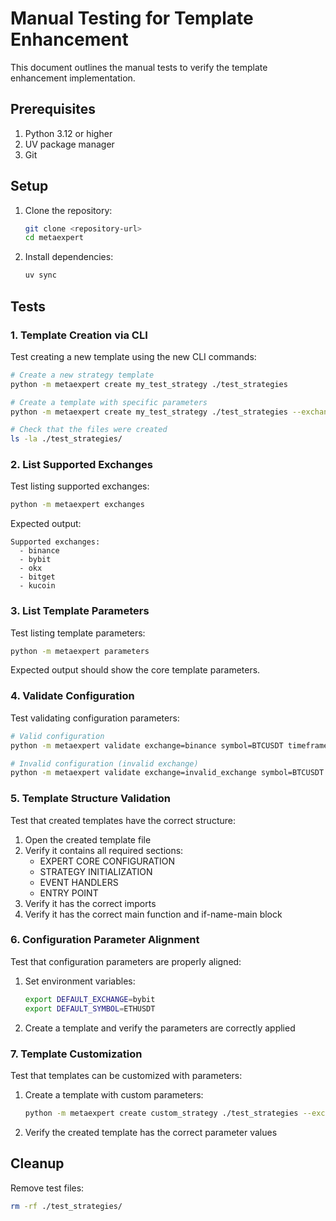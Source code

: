 # Manual Testing for Template Enhancement

This document outlines the manual tests to verify the template enhancement implementation.

## Prerequisites

1. Python 3.12 or higher
2. UV package manager
3. Git

## Setup

1. Clone the repository:
   ```bash
   git clone <repository-url>
   cd metaexpert
   ```

2. Install dependencies:
   ```bash
   uv sync
   ```

## Tests

### 1. Template Creation via CLI

Test creating a new template using the new CLI commands:

```bash
# Create a new strategy template
python -m metaexpert create my_test_strategy ./test_strategies

# Create a template with specific parameters
python -m metaexpert create my_test_strategy ./test_strategies --exchange binance --symbol BTCUSDT --timeframe 1h

# Check that the files were created
ls -la ./test_strategies/
```

### 2. List Supported Exchanges

Test listing supported exchanges:

```bash
python -m metaexpert exchanges
```

Expected output:
```
Supported exchanges:
  - binance
  - bybit
  - okx
  - bitget
  - kucoin
```

### 3. List Template Parameters

Test listing template parameters:

```bash
python -m metaexpert parameters
```

Expected output should show the core template parameters.

### 4. Validate Configuration

Test validating configuration parameters:

```bash
# Valid configuration
python -m metaexpert validate exchange=binance symbol=BTCUSDT timeframe=1h

# Invalid configuration (invalid exchange)
python -m metaexpert validate exchange=invalid_exchange symbol=BTCUSDT timeframe=1h
```

### 5. Template Structure Validation

Test that created templates have the correct structure:

1. Open the created template file
2. Verify it contains all required sections:
   - EXPERT CORE CONFIGURATION
   - STRATEGY INITIALIZATION
   - EVENT HANDLERS
   - ENTRY POINT
3. Verify it has the correct imports
4. Verify it has the correct main function and if-name-main block

### 6. Configuration Parameter Alignment

Test that configuration parameters are properly aligned:

1. Set environment variables:
   ```bash
   export DEFAULT_EXCHANGE=bybit
   export DEFAULT_SYMBOL=ETHUSDT
   ```

2. Create a template and verify the parameters are correctly applied

### 7. Template Customization

Test that templates can be customized with parameters:

1. Create a template with custom parameters:
   ```bash
   python -m metaexpert create custom_strategy ./test_strategies --exchange okx --symbol SOLUSDT --timeframe 5m
   ```

2. Verify the created template has the correct parameter values

## Cleanup

Remove test files:
```bash
rm -rf ./test_strategies/
```